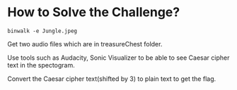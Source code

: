 # How to Solve the Challenge?

`binwalk -e Jungle.jpeg`

Get two audio files which are in treasureChest folder.

Use tools such as Audacity, Sonic Visualizer to be able to see Caesar cipher text in the spectogram.

Convert the Caesar cipher text(shifted by 3) to plain text to get the flag.